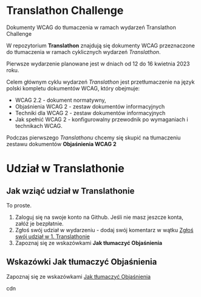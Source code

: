 # Translathon Challenge
Dokumenty WCAG do tłumaczenia w ramach wydarzeń Translathon Challenge

W repozytorium **Translathon** znajdują się dokumenty WCAG przeznaczone do tłumaczenia w ramach cyklicznych wydarzeń _Translathon_. 

Pierwsze wydarzenie planowane jest w dniach od 12 do 16 kwietnia 2023 roku. 

Celem głównym cyklu wydarzeń _Translathon_ jest przetłumaczenie na język polski kompletu dokumentów WCAG, który obejmuje:

- WCAG 2.2 - dokument normatywny,
- Objaśnienia WCAG 2 - zestaw dokumentów informacyjnych
- Techniki dla WCAG 2 - zestaw dokumentów informacyjnych
- Jak spełnić WCAG 2 - konfigurowalny przewodnik po wymaganiach i technikach WCAG.

Podczas pierwszego _Translathonu_ chcemy się skupić na tłumaczeniu zestawu dokumentów **Objaśnienia WCAG 2**

# Udział w Translathonie 

## Jak wziąć udział w Translathonie

To proste. 

1. Zaloguj się na swoje konto na Github. Jeśli nie masz jeszcze konta, załóż je bezpłatnie.
1. Zgłoś swój udział w wydarzeniu - dodaj swój komentarz w wątku [Zgłoś swój udział w 1. Translathonie](https://github.com/irdpl/translathon/issues/1)
1. Zapoznaj się ze wskazówkami **Jak tłumaczyć Objaśnienia**


## Wskazówki Jak tłumaczyć Objaśnienia

Zapoznaj się ze wskazówkami [Jak tłumaczyć Objaśnienia](jak-tlumaczyc-objasnienia.md)

cdn 

